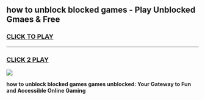 
## how to unblock blocked games - Play Unblocked Gmaes & Free
<h3>
<a href="https://premium.freeplayer.one?title=how_to_unblock_blocked_games&ref=20F">CLICK TO PLAY</a></h3>
<hr>

<h3>
<a href="https://premium.freeplayer.one?title=how_to_unblock_blocked_games&ref=20F">CLICK 2 PLAY</a>
  
</h3>

<a href="https://premium.freeplayer.one?title=how_to_unblock_blocked_games&ref=20F/"><img src="https://clearcache.store/games.png"></a>


**how to unblock blocked games games unblocked: Your Gateway to Fun and Accessible Online Gaming**
